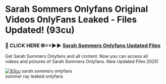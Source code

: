 # Sarah Sommers Onlyfans Original Videos 0nlyFans Leaked - Files Updated! (93cu)

<h3>🔴 CLICK HERE 🌐==►► <a href="https://tinyurl.com/4seja8ks" rel="nofollow">Sarah Sommers Onlyfans Updated Files</a></h3>

Get Sarah Sommers Onlyfans and all content. Now you can access all videos and pictures of Sarah Sommers Onlyfans. New Updated Files 2025!

[![93cu](https://i.imgur.com/EWjZXRe.gif)](https://tinyurl.com/4seja8ks)
sarah sommers onlyfans<br>
sommer ray leaked onlyfans